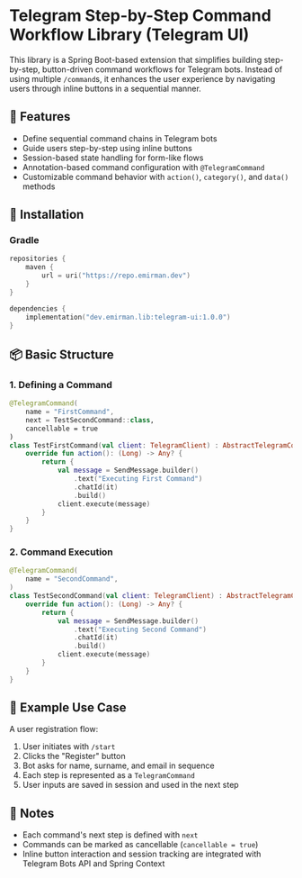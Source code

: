 # Telegram Step-by-Step Command Workflow Library (Telegram UI)

This library is a Spring Boot-based extension that simplifies building step-by-step, button-driven command workflows for
Telegram bots. Instead of using multiple `/command`s, it enhances the user experience by navigating users through inline
buttons in a sequential manner.

## 🚀 Features

* Define sequential command chains in Telegram bots
* Guide users step-by-step using inline buttons
* Session-based state handling for form-like flows
* Annotation-based command configuration with `@TelegramCommand`
* Customizable command behavior with `action()`, `category()`, and `data()` methods

## 🔧 Installation

### Gradle

```kotlin
repositories {
    maven {
        url = uri("https://repo.emirman.dev")
    }
}

dependencies {
    implementation("dev.emirman.lib:telegram-ui:1.0.0")
}
```

## 📦 Basic Structure

### 1. Defining a Command

```kotlin
@TelegramCommand(
    name = "FirstCommand",
    next = TestSecondCommand::class,
    cancellable = true
)
class TestFirstCommand(val client: TelegramClient) : AbstractTelegramCommand() {
    override fun action(): (Long) -> Any? {
        return {
            val message = SendMessage.builder()
                .text("Executing First Command")
                .chatId(it)
                .build()
            client.execute(message)
        }
    }
}
```

### 2. Command Execution

```kotlin
@TelegramCommand(
    name = "SecondCommand",
)
class TestSecondCommand(val client: TelegramClient) : AbstractTelegramCommand() {
    override fun action(): (Long) -> Any? {
        return {
            val message = SendMessage.builder()
                .text("Executing Second Command")
                .chatId(it)
                .build()
            client.execute(message)
        }
    }
}
```

## 📘 Example Use Case

A user registration flow:

1. User initiates with `/start`
2. Clicks the "Register" button
3. Bot asks for name, surname, and email in sequence
4. Each step is represented as a `TelegramCommand`
5. User inputs are saved in session and used in the next step

## 📍 Notes

* Each command's next step is defined with `next`
* Commands can be marked as cancellable (`cancellable = true`)
* Inline button interaction and session tracking are integrated with Telegram Bots API and Spring Context

